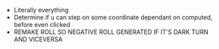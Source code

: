 * Literally everything
* Determine if u can step on some coordinate dependant on computed, before even clicked
* REMAKE ROLL SO NEGATIVE ROLL GENERATED IF IT'S DARK TURN AND VICEVERSA